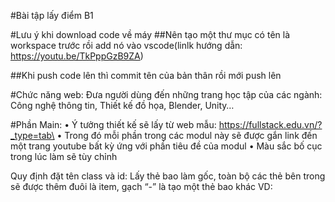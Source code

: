 #Bài tập lấy điểm B1

#Lưu ý khi download code về máy
##Nên tạo một thư mục có tên là workspace trước rồi add nó vào vscode(linlk hướng dẫn: https://youtu.be/TkPppGzB9ZA)

##Khi push code lên thì commit tên của bản thân rồi mới push lên

#Chức năng web: Đưa người dùng đến những trang học tập của các ngành: Công nghệ thông tin, Thiết kế đồ họa, Blender, Unity…

#Phần Main:
•	Ý tưởng thiết kế sẽ lấy từ web mẫu: https://fullstack.edu.vn/?_type=tab\
•	Trong đó mỗi phần trong các modul này sẽ được gắn link đến một trang youtube bất kỳ ứng với phần tiêu đề của modul
•	Màu sắc bố cục trong lúc làm sẽ tùy chỉnh

Quy định đặt tên class và id: Lấy thẻ bao làm gốc, toàn bộ các thẻ bên trong sẽ được thêm đuôi là item, gạch “-” là tạo một thẻ bao khác
VD: 
<nav class="header__navbar">
                    <ul class="header__navbar-list">
                        <li class="header__navbar-item” </li>
			</ul>
</nav>
